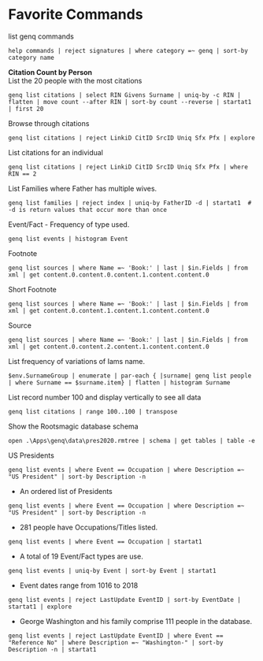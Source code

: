 # Favorite Commands

list genq commands

```
help commands | reject signatures | where category =~ genq | sort-by category name
```

**Citation Count by Person**  
List the 20 people with the most citations

```
genq list citations | select RIN Givens Surname | uniq-by -c RIN | flatten | move count --after RIN | sort-by count --reverse | startat1 | first 20
```

Browse through citations

```
genq list citations | reject LinkiD CitID SrcID Uniq Sfx Pfx | explore
```

List citations for an individual

```
genq list citations | reject LinkiD CitID SrcID Uniq Sfx Pfx | where RIN == 2
```

List Families where Father has multiple wives.

```
genq list families | reject index | uniq-by FatherID -d | startat1  # -d is return values that occur more than once
```

Event/Fact - Frequency of type used.

```
genq list events | histogram Event
```

Footnote

```
genq list sources | where Name =~ 'Book:' | last | $in.Fields | from xml | get content.0.content.0.content.1.content.content.0
```

Short Footnote

```
genq list sources | where Name =~ 'Book:' | last | $in.Fields | from xml | get content.0.content.1.content.1.content.content.0
```

Source

```
genq list sources | where Name =~ 'Book:' | last | $in.Fields | from xml | get content.0.content.2.content.1.content.content.0
```

List frequency of variations of Iams name.

```
$env.SurnameGroup | enumerate | par-each { |surname| genq list people | where Surname == $surname.item} | flatten | histogram Surname

```

List record number 100 and display vertically to see all data

```
genq list citations | range 100..100 | transpose
```

Show the Rootsmagic database schema

```
open .\Apps\genq\data\pres2020.rmtree | schema | get tables | table -e
```

US Presidents

```
genq list events | where Event == Occupation | where Description =~ "US President" | sort-by Description -n
```

- An ordered list of Presidents

```
genq list events | where Event == Occupation | where Description =~ "US President" | sort-by Description -n
```

- 281 people have Occupations/Titles listed.

```
genq list events | where Event == Occupation | startat1
```

- A total of 19 Event/Fact types are use.

```
genq list events | uniq-by Event | sort-by Event | startat1
```

- Event dates range from 1016 to 2018

```
genq list events | reject LastUpdate EventID | sort-by EventDate | startat1 | explore
```

- George Washington and his family comprise 111 people in the database.

```
genq list events | reject LastUpdate EventID | where Event == "Reference No" | where Description =~ "Washington-" | sort-by Description -n | startat1
```
